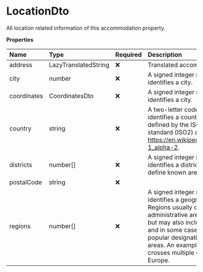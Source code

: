 # LocationDto

All location related information of this accommodation property.

**Properties**

| Name        | Type                 | Required | Description                                                                                                                                                                                                                                                                                                                                         |
| :---------- | :------------------- | :------- | :-------------------------------------------------------------------------------------------------------------------------------------------------------------------------------------------------------------------------------------------------------------------------------------------------------------------------------------------------- |
| address     | LazyTranslatedString | ❌       | Translated accommodation address.                                                                                                                                                                                                                                                                                                                   |
| city        | number               | ❌       | A signed integer number that uniquely identifies a city.                                                                                                                                                                                                                                                                                            |
| coordinates | CoordinatesDto       | ❌       | A signed integer number that uniquely identifies a city.                                                                                                                                                                                                                                                                                            |
| country     | string               | ❌       | A two-letter code that uniquely identifies a country. This code is defined by the ISO 3166-1 alpha-2 standard (ISO2) as described here: https://en.wikipedia.org/wiki/ISO_3166-1_alpha-2.                                                                                                                                                           |
| districts   | number[]             | ❌       | A signed integer number that uniquely identifies a district. Typically, districts define known areas within a city.                                                                                                                                                                                                                                 |
| postalCode  | string               | ❌       |                                                                                                                                                                                                                                                                                                                                                     |
| regions     | number[]             | ❌       | A signed integer number that uniquely identifies a geographical region. Regions usually define official administrative areas within a country, but may also include multiple countries and in some cases un-official but popular designations for geographical areas. An example of a region that crosses multiple countries is the Alps in Europe. |
